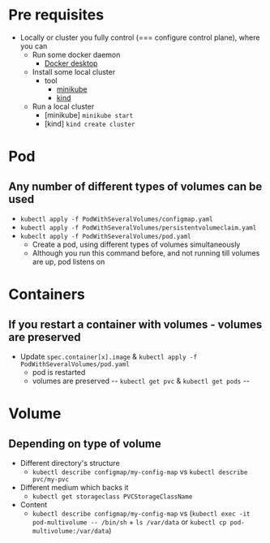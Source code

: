 # Pre requisites
* Locally or cluster you fully control (=== configure control plane), where you can
  * Run some docker daemon
    * [Docker desktop](https://www.docker.com/products/docker-desktop/)
  * Install some local cluster
    * tool
      * [minikube](https://minikube.sigs.k8s.io/docs/start/)
      * [kind](https://kind.sigs.k8s.io/)
  * Run a local cluster
    * [minikube]  `minikube start`
    * [kind] `kind create cluster`


# Pod
## Any number of different types of volumes can be used
* `kubectl apply -f PodWithSeveralVolumes/configmap.yaml`
* `kubectl apply -f PodWithSeveralVolumes/persistentvolumeclaim.yaml `
* `kubeclt apply -f PodWithSeveralVolumes/pod.yaml `
  * Create a pod, using different types of volumes simultaneously
  * Although you run this command before, and not running till volumes are up, pod listens on

# Containers
## If you restart a container with volumes - volumes are preserved
* Update `spec.container[x].image` & `kubectl apply -f PodWithSeveralVolumes/pod.yaml`
  * pod is restarted
  * volumes are preserved -- `kubectl get pvc` & `kubectl get pods` --

# Volume
## Depending on type of volume
* Different directory's structure
  * `kubectl describe configmap/my-config-map` vs `kubectl describe pvc/my-pvc`
* Different medium which backs it
  * `kubectl get storageclass PVCStorageClassName`
* Content
  * `kubectl describe configmap/my-config-map` vs (`kubectl exec -it pod-multivolume -- /bin/sh` + `ls /var/data` or `kubectl cp pod-multivolume:/var/data`) 
